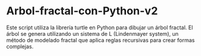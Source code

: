# Arbol-fractal-con-Python-v2
Este script utiliza la librería turtle en Python para dibujar un árbol fractal. El árbol se genera utilizando un sistema de L (Lindenmayer system), un método de modelado fractal que aplica reglas recursivas para crear formas complejas.
